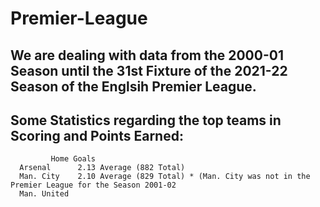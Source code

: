 # Premier-League
## We are dealing with data from the 2000-01 Season until the 31st Fixture of the 2021-22 Season of the Englsih Premier League.
## Some Statistics regarding the top teams in Scoring and Points Earned:
             Home Goals
      Arsenal      2.13 Average (882 Total)
      Man. City    2.10 Average (829 Total) * (Man. City was not in the Premier League for the Season 2001-02
      Man. United  
